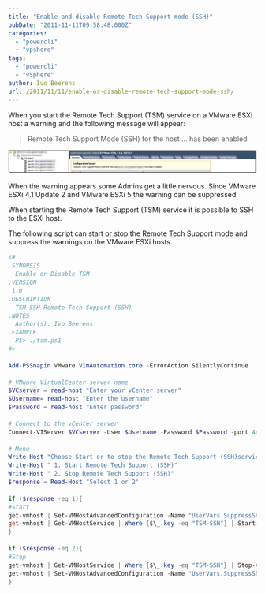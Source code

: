 ```yaml
---
title: "Enable and disable Remote Tech Support mode (SSH)"
pubDate: "2011-11-11T09:58:48.000Z"
categories: 
  - "powercli"
  - "vpshere"
tags: 
  - "powercli"
  - "vSphere"
author: Ivo Beerens
url: /2011/11/11/enable-or-disable-remote-tech-support-mode-ssh/
---
```


When you start the Remote Tech Support (TSM) service on a VMware ESXi host a warning and the following message will appear:

> Remote Tech Support Mode (SSH) for the host … has been enabled

[![image](images/image_thumb1.png "image")](images/image20.png)

When the warning appears some Admins get a little nervous. Since VMware ESXi 4.1 Update 2 and VMware ESXi 5 the warning can be suppressed.

When starting the Remote Tech Support (TSM) service it is possible to SSH to the ESXi host.

The following script can start or stop the Remote Tech Support mode and suppress the warnings on the VMware ESXi hosts.

```powershell
<#
.SYNOPSIS
  Enable or Disable TSM 
.VERSION
 1.0
.DESCRIPTION
  TSM-SSH Remote Tech Support (SSH) 
.NOTES
  Author(s): Ivo Beerens 
.EXAMPLE
  PS> ./tsm.ps1
#>

Add-PSSnapin VMware.VimAutomation.core -ErrorAction SilentlyContinue

# VMware VirtualCenter server name 
$VCserver = read-host "Enter your vCenter server"
$Username= read-host "Enter the username"
$Password = read-host "Enter password"

# Connect to the vCenter server 
Connect-VIServer $VCserver -User $Username -Password $Password -port 443
 
# Menu
Write-Host "Choose Start or to stop the Remote Tech Support (SSH)service"
Write-Host " 1. Start Remote Tech Support (SSH)"
Write-Host " 2. Stop Remote Tech Support (SSH)"
$response = Read-Host "Select 1 or 2"

if ($response -eq 1){
#Start
get-vmhost | Set-VMHostAdvancedConfiguration -Name "UserVars.SuppressShellWarning" -Value 1
get-vmhost | Get-VMHostService | Where {$\_.key -eq "TSM-SSH"} | Start-VMHostService 
}

if ($response -eq 2){
#Stop
get-vmhost | Get-VMHostService | Where {$\_.key -eq "TSM-SSH"} | Stop-VMHostService -Confirm:$false
get-vmhost | Set-VMHostAdvancedConfiguration -Name "UserVars.SuppressShellWarning" -Value 0 
}
```
